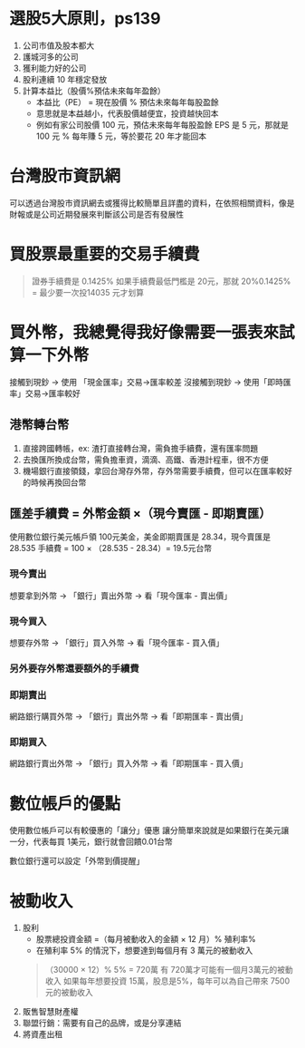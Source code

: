 # 選股5大原則，ps139
1. 公司市值及股本都大
2. 護城河多的公司
3. 獲利能力好的公司
4. 股利連續 10 年穩定發放
5. 計算本益比（股價%預估未來每年盈餘）
    * 本益比（PE） = 現在股價 % 預估未來每年每股盈餘
    * 意思就是本益越小，代表股價越便宜，投資越快回本
    * 例如有家公司股價 100 元，預估未來每年每股盈餘 EPS 是 5 元，那就是 100 元 % 每年賺 5 元，等於要花 20 年才能回本

# 台灣股市資訊網
可以透過台灣股市資訊網去或獲得比較簡單且詳盡的資料，在依照相關資料，像是財報或是公司近期發展來判斷該公司是否有發展性


# 買股票最重要的交易手續費
> 證券手續費是 0.1425%
> 如果手續費最低門檻是 20元，那就
> 20%0.1425% = 最少要一次投14035 元才划算


# 買外幣，我總覺得我好像需要一張表來試算一下外幣
接觸到現鈔 -> 使用 「現金匯率」交易->匯率較差
沒接觸到現鈔 -> 使用「即時匯率」交易->匯率較好

## 港幣轉台幣
1. 直接跨國轉帳，ex: 渣打直接轉台灣，需負擔手續費，還有匯率問題
2. 去換匯所換成台幣，需負擔車資，滴滴、高鐵、香港計程車，很不方便
3. 機場銀行直接領錢，拿回台灣存外幣，存外幣需要手續費，但可以在匯率較好的時候再換回台幣

## 匯差手續費 = 外幣金額 ×（現今賣匯 - 即期賣匯）
使用數位銀行美元帳戶領 100元美金，美金即期賣匯是 28.34，現今賣匯是 28.535
手續費 = 100 × （28.535 - 28.34）= 19.5元台幣

### 現今賣出
想要拿到外幣 -> 「銀行」賣出外幣 -> 看「現今匯率 - 賣出價」

### 現今買入
想要存外幣 -> 「銀行」買入外幣 -> 看「現今匯率 - 買入價」

### 另外要存外幣還要額外的手續費

### 即期賣出
網路銀行購買外幣 -> 「銀行」賣出外幣 -> 看「即期匯率 - 賣出價」

### 即期買入
網路銀行賣出外幣 -> 「銀行」買入外幣 -> 看「即期匯率 - 買入價」


# 數位帳戶的優點
使用數位帳戶可以有較優惠的「讓分」優惠
讓分簡單來說就是如果銀行在美元讓一分，代表每買 1美元，銀行就會回饋0.01台幣

數位銀行還可以設定「外幣到價提醒」

# 被動收入
1. 股利
    * 股票總投資金額 =（每月被動收入的金額 × 12 月）% 殖利率%
    * 在殖利率 5% 的情況下，想要達到每個月有 3 萬元的被動收入
    >（30000 × 12）% 5% = 720萬
    > 有 720萬才可能有一個月3萬元的被動收入
    > 如果每年想要投資 15萬，股息是5%，每年可以為自己帶來 7500元的被動收入
2. 販售智慧財產權
3. 聯盟行銷：需要有自己的品牌，或是分享連結
4. 將資產出租
